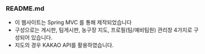 ### README.md

- 이 웹사이트는 Spring MVC 를 통해 제작되었습니다 
- 구성으로는 게시판, 팀게시판, 농구장 지도, 프로필(팀/예비팀원) 관리창 4가지로 구성되어 있습니다.
- 지도의 경우 KAKAO API를 활용하였습니다.

